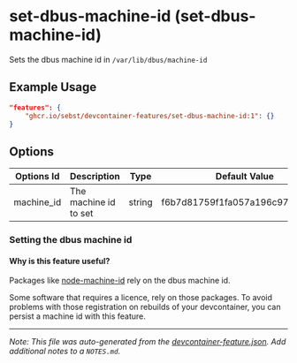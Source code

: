
# set-dbus-machine-id (set-dbus-machine-id)

Sets the dbus machine id in `/var/lib/dbus/machine-id`

## Example Usage

```json
"features": {
    "ghcr.io/sebst/devcontainer-features/set-dbus-machine-id:1": {}
}
```

## Options

| Options Id | Description | Type | Default Value |
|-----|-----|-----|-----|
| machine_id | The machine id to set | string | f6b7d81759f1fa057a196c9766fd1f5c |

### Setting the dbus machine id

#### Why is this feature useful?

Packages like [node-machine-id](https://www.npmjs.com/package/node-machine-id) rely on the dbus machine id.

Some software that requires a licence, rely on those packages. To avoid problems with those registration on rebuilds of your devcontainer, you can persist a machine id with this feature.


---

_Note: This file was auto-generated from the [devcontainer-feature.json](https://github.com/sebst/devcontainer-features/blob/main/features/set-dbus-machine-id/devcontainer-feature.json).  Add additional notes to a `NOTES.md`._

